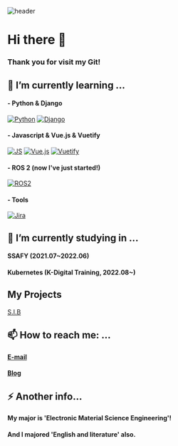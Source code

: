 ![header](https://capsule-render.vercel.app/api?type=waving&color=ffc5dc&height=300&section=header&text=Jiwon's%20git&fontSize=50&fontColor=79254a&animation=fadeIn)


# Hi there 👋
### Thank you for visit my Git!



## 🌱 I’m currently learning ...
#### - Python & Django
[![Python](https://img.shields.io/badge/Python-3776AB?style=flat-square&logo=python&logoColor=black)](github.com/yogjesi/S.I.B)
[![Django](https://img.shields.io/badge/Django-092E20?style=flat-square&logo=django&logoColor=white)](github.com/yogjesi/S.I.B)

#### - Javascript & Vue.js & Vuetify
[![JS](https://img.shields.io/badge/JavaScript-F7DF1E?style=flat-square&logo=javascript&logoColor=black)](github.com/yogjesi/S.I.B)
[![Vue.js](https://img.shields.io/badge/Vue.js-4FC08D?style=flat-square&logo=vue.js&logoColor=black)](github.com/yogjesi/S.I.B)
[![Vuetify](https://img.shields.io/badge/Vuetify-1867C0?style=flat-square&logo=vuetify&logoColor=black)](github.com/yogjesi/S.I.B)

#### - ROS 2 (now I've just started!)
[![ROS2](https://img.shields.io/badge/ROS2-22314E?style=flat-square&logo=ROS&logoColor=white)](github.com/yogjesi/)

#### - Tools
[![Jira](https://img.shields.io/badge/-Jira-0052CC?style=flat&logo=Jira&logoColor=white)]()



## 🔭 I’m currently studying in  ...
#### SSAFY (2021.07~2022.06)
#### Kubernetes (K-Digital Training, 2022.08~)


## My Projects
[S.I.B](https://github.com/yogjesi/SIB)



## 📫 How to reach me: ...
#### [E-mail](runtoeternity@naver.com)
#### [Blog](https://blog.naver.com/runtoeternity)






## ⚡ Another info...
#### My major is 'Electronic Material Science Engineering'!
#### And I majored 'English and literature' also.




<!--
**yogjesi/yogjesi** is a ✨ _special_ ✨ repository because its `README.md` (this file) appears on your GitHub profile.

Here are some ideas to get you started:
- 
- 👯 I’m looking to collaborate on ...
- 🤔 I’m looking for help with ...
- 💬 Ask me about ...
- 😄 Pronouns: ...
- 
-->
